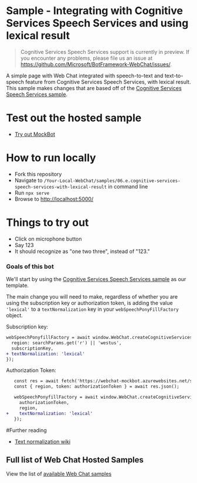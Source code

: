 # Sample - Integrating with Cognitive Services Speech Services and using lexical result

> Cognitive Services Speech Services support is currently in preview. If you encounter any problems, please file us an issue at https://github.com/Microsoft/BotFramework-WebChat/issues/.

A simple page with Web Chat integrated with speech-to-text and text-to-speech feature from Cognitive Services Speech Services, with lexical result. This sample makes changes that are based off of the [Cognitive Services Speech Services sample](./../06.c.cognitive-services-speech-services-js).

# Test out the hosted sample

- [Try out MockBot](https://microsoft.github.io/BotFramework-WebChat/6.e.cognitive-services-speech-services-with-lexical-result)

# How to run locally

- Fork this repository
- Navigate to `/Your-Local-WebChat/samples/06.e.cognitive-services-speech-services-with-lexical-result` in command line
- Run `npx serve`
- Browse to [http://localhost:5000/](http://localhost:5000/)

# Things to try out
   - Click on microphone button
   - Say 123
   - It should recognize as "one two three", instead of "123."

### Goals of this bot

We'll start by using the [Cognitive Services Speech Services sample](./../06.c.cognitive-services-speech-services-js) as our template.

The main change you will need to make, regardless of whether you are using the subscription key or authorization token, is adding the value `'lexical'` to a `textNormalization` key in your `webSpeechPonyFillFactory` object.

Subscription key:
```diff
webSpeechPonyfillFactory = await window.WebChat.createCognitiveServicesSpeechServicesPonyfillFactory({
  region: searchParams.get('r') || 'westus',
  subscriptionKey,
+ textNormalization: 'lexical'
});
```

Authorization Token:
```diff
   const res = await fetch('https://webchat-mockbot.azurewebsites.net/speechservices/token', { method: 'POST' });
   const { region, token: authorizationToken } = await res.json();

   webSpeechPonyfillFactory = await window.WebChat.createCognitiveServicesSpeechServicesPonyfillFactory({
     authorizationToken,
     region,
+    textNormalization: 'lexical'
   });
```

#Further reading
- [Text normalization wiki](https://en.wikipedia.org/wiki/Text_normalization)

## Full list of Web Chat Hosted Samples

View the list of [available Web Chat samples](https://github.com/Microsoft/BotFramework-WebChat/tree/master/samples)

